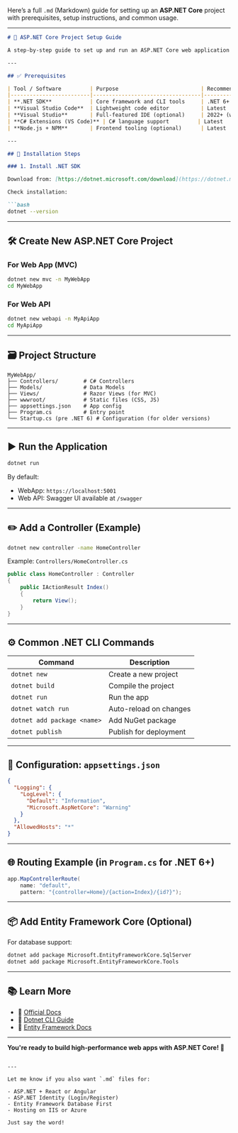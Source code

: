 Here’s a full `.md` (Markdown) guide for setting up an **ASP.NET Core** project with prerequisites, setup instructions, and common usage.

---

````md
# 🚀 ASP.NET Core Project Setup Guide

A step-by-step guide to set up and run an ASP.NET Core web application using .NET SDK.

---

## ✅ Prerequisites

| Tool / Software         | Purpose                          | Recommended Version |
|-------------------------|----------------------------------|---------------------|
| **.NET SDK**            | Core framework and CLI tools     | .NET 6+ or .NET 8   |
| **Visual Studio Code**  | Lightweight code editor          | Latest              |
| **Visual Studio**       | Full-featured IDE (optional)     | 2022+ (with .NET support) |
| **C# Extensions (VS Code)** | C# language support         | Latest              |
| **Node.js + NPM**       | Frontend tooling (optional)      | Latest              |

---

## 🧰 Installation Steps

### 1. Install .NET SDK

Download from: [https://dotnet.microsoft.com/download](https://dotnet.microsoft.com/download)

Check installation:

```bash
dotnet --version
````

---

## 🛠️ Create New ASP.NET Core Project

### For Web App (MVC)

```bash
dotnet new mvc -n MyWebApp
cd MyWebApp
```

### For Web API

```bash
dotnet new webapi -n MyApiApp
cd MyApiApp
```

---

## 🗃️ Project Structure

```
MyWebApp/
├── Controllers/        # C# Controllers
├── Models/             # Data Models
├── Views/              # Razor Views (for MVC)
├── wwwroot/            # Static files (CSS, JS)
├── appsettings.json    # App config
├── Program.cs          # Entry point
└── Startup.cs (pre .NET 6) # Configuration (for older versions)
```

---

## ▶️ Run the Application

```bash
dotnet run
```

By default:

* WebApp: `https://localhost:5001`
* Web API: Swagger UI available at `/swagger`

---

## ✏️ Add a Controller (Example)

```bash
dotnet new controller -name HomeController
```

Example: `Controllers/HomeController.cs`

```csharp
public class HomeController : Controller
{
    public IActionResult Index()
    {
        return View();
    }
}
```

---

## ⚙️ Common .NET CLI Commands

| Command                     | Description            |
| --------------------------- | ---------------------- |
| `dotnet new`                | Create a new project   |
| `dotnet build`              | Compile the project    |
| `dotnet run`                | Run the app            |
| `dotnet watch run`          | Auto-reload on changes |
| `dotnet add package <name>` | Add NuGet package      |
| `dotnet publish`            | Publish for deployment |

---

## 🔧 Configuration: `appsettings.json`

```json
{
  "Logging": {
    "LogLevel": {
      "Default": "Information",
      "Microsoft.AspNetCore": "Warning"
    }
  },
  "AllowedHosts": "*"
}
```

---

## 🌐 Routing Example (in `Program.cs` for .NET 6+)

```csharp
app.MapControllerRoute(
    name: "default",
    pattern: "{controller=Home}/{action=Index}/{id?}");
```

---

## 📦 Add Entity Framework Core (Optional)

For database support:

```bash
dotnet add package Microsoft.EntityFrameworkCore.SqlServer
dotnet add package Microsoft.EntityFrameworkCore.Tools
```

---

## 📚 Learn More

* 🔗 [Official Docs](https://learn.microsoft.com/en-us/aspnet/core/)
* 🔗 [Dotnet CLI Guide](https://learn.microsoft.com/en-us/dotnet/core/tools/)
* 🔗 [Entity Framework Docs](https://learn.microsoft.com/en-us/ef/core/)

---

**You're ready to build high-performance web apps with ASP.NET Core! 🎉**

```

---

Let me know if you also want `.md` files for:

- ASP.NET + React or Angular
- ASP.NET Identity (Login/Register)
- Entity Framework Database First
- Hosting on IIS or Azure

Just say the word!
```
